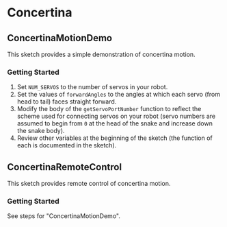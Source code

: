 # Concertina

## ConcertinaMotionDemo

This sketch provides a simple demonstration of concertina motion.

### Getting Started

1. Set `NUM_SERVOS` to the number of servos in your robot.
2. Set the values of `forwardAngles` to the angles at which each servo (from head to tail) faces straight forward.
3. Modify the body of the `getServoPortNumber` function to reflect the scheme used for connecting servos on your robot (servo numbers are assumed to begin from `0` at the head of the snake and increase down the snake body).
4. Review other variables at the beginning of the sketch (the function of each is documented in the sketch).

## ConcertinaRemoteControl

This sketch provides remote control of concertina motion.

### Getting Started

See steps for "ConcertinaMotionDemo".